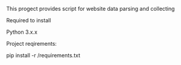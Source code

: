 This progect provides script for website data parsing and collecting

Required to install

Python 3.x.x

Project reqirements:

pip install -r /requirements.txt